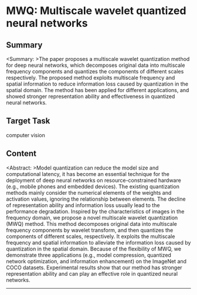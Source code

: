 # MWQ: Multiscale wavelet quantized neural networks

## Summary

<Summary: >The paper proposes a multiscale wavelet quantization method for deep neural networks, which decomposes original data into multiscale frequency components and quantizes the components of different scales respectively. The proposed method exploits multiscale frequency and spatial information to reduce information loss caused by quantization in the spatial domain. The method has been applied for different applications, and showed stronger representation ability and effectiveness in quantized neural networks.


## Target Task

computer vision

## Content

<Abstract: >Model quantization can reduce the model size and computational latency, it has become an essential technique for the deployment of deep neural networks on resource-constrained hardware (e.g., mobile phones and embedded devices). The existing quantization methods mainly consider the numerical elements of the weights and activation values, ignoring the relationship between elements. The decline of representation ability and information loss usually lead to the performance degradation. Inspired by the characteristics of images in the frequency domain, we propose a novel multiscale wavelet quantization (MWQ) method. This method decomposes original data into multiscale frequency components by wavelet transform, and then quantizes the components of different scales, respectively. It exploits the multiscale frequency and spatial information to alleviate the information loss caused by quantization in the spatial domain. Because of the flexibility of MWQ, we demonstrate three applications (e.g., model compression, quantized network optimization, and information enhancement) on the ImageNet and COCO datasets. Experimental results show that our method has stronger representation ability and can play an effective role in quantized neural networks.



---

